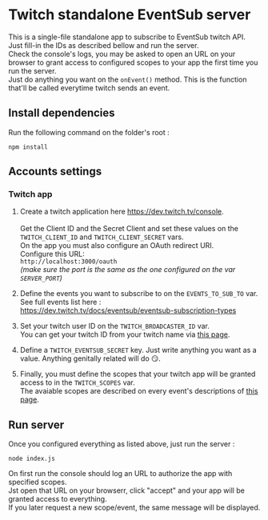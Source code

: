 # Twitch standalone EventSub server
This is a single-file standalone app to subscribe to EventSub twitch API.\
Just fill-in the IDs as described bellow and run the server.\
Check the console's logs, you may be asked to open an URL on your browser to grant access to configured scopes to your app the first time you run the server.\
Just do anything you want on the `onEvent()` method. This is the function that'll be called everytime twitch sends an event.

## Install dependencies
Run the following command on the folder's root :
```
npm install
```

## Accounts settings
### Twitch app
1. Create a twitch application here https://dev.twitch.tv/console. \
\
Get the Client ID and the Secret Client and set these values on the `TWITCH_CLIENT_ID` and `TWITCH_CLIENT_SECRET` vars.\
On the app you must also configure an OAuth redirect URI.\
Configure this URL:\
`http://localhost:3000/oauth`\
*(make sure the port is the same as the one configured on the var `SERVER_PORT`)*

2. Define the events you want to subscribe to on the `EVENTS_TO_SUB_TO` var.\
See full events list here :\
https://dev.twitch.tv/docs/eventsub/eventsub-subscription-types


3. Set your twitch user ID on the `TWITCH_BROADCASTER_ID` var.\
You can get your twitch ID from your twitch name via [this page](https://www.streamweasels.com/support/convert-twitch-username-to-user-id/).

4. Define a `TWITCH_EVENTSUB_SECRET` key. Just write anything you want as a value. Anything genitally related will do 😏.

5. Finally, you must define the scopes that your twitch app will be granted access to in the `TWITCH_SCOPES` var.\
The avaiable scopes are described on every event's descriptions of [this page](https://dev.twitch.tv/docs/eventsub/eventsub-subscription-types).

## Run server
Once you configured everything as listed above, just run the server :
```
node index.js
```

On first run the console should log an URL to authorize the app with specified scopes.\
Jst open that URL on your browserr, click "accept" and your app will be granted access to everything.\
If you later request a new scope/event, the same message will be displayed.
